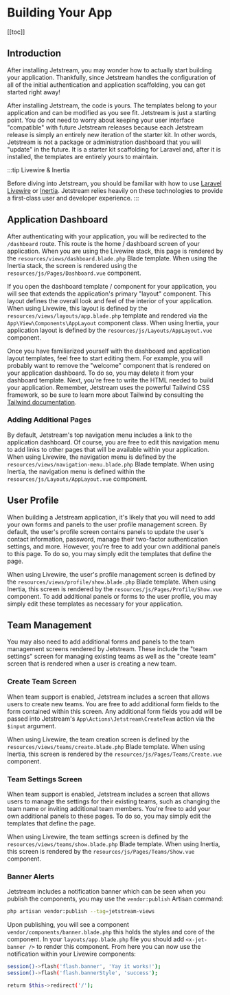 # Building Your App

[[toc]]

## Introduction

After installing Jetstream, you may wonder how to actually start building your application. Thankfully, since Jetstream handles the configuration of all of the initial authentication and application scaffolding, you can get started right away!

After installing Jetstream, the code is yours. The templates belong to your application and can be modified as you see fit. Jetstream is just a starting point. You do not need to worry about keeping your user interface "compatible" with future Jetstream releases because each Jetstream release is simply an entirely new iteration of the starter kit. In other words, Jetstream is not a package or administration dashboard that you will "update" in the future. It is a starter kit scaffolding for Laravel and, after it is installed, the templates are entirely yours to maintain.

:::tip Livewire & Inertia

Before diving into Jetstream, you should be familiar with how to use [Laravel Livewire](https://laravel-livewire.com) or [Inertia](https://inertiajs.com). Jetstream relies heavily on these technologies to provide a first-class user and developer experience.
:::

## Application Dashboard

After authenticating with your application, you will be redirected to the `/dashboard` route. This route is the home / dashboard screen of your application. When you are using the Livewire stack, this page is rendered by the `resources/views/dashboard.blade.php` Blade template. When using the Inertia stack, the screen is rendered using the `resources/js/Pages/Dashboard.vue` component.

If you open the dashboard template / component for your application, you will see that extends the application's primary "layout" component. This layout defines the overall look and feel of the interior of your application. When using Livewire, this layout is defined by the `resources/views/layouts/app.blade.php` template and rendered via the `App\View\Components\AppLayout` component class. When using Inertia, your application layout is defined by the `resources/js/Layouts/AppLayout.vue` component.

Once you have familiarized yourself with the dashboard and application layout templates, feel free to start editing them. For example, you will probably want to remove the "welcome" component that is rendered on your application dashboard. To do so, you may delete it from your dashboard template. Next, you're free to write the HTML needed to build your application. Remember, Jetstream uses the powerful Tailwind CSS framework, so be sure to learn more about Tailwind by consulting the [Tailwind documentation](https://tailwindcss.com/docs).

### Adding Additional Pages

By default, Jetstream's top navigation menu includes a link to the application dashboard. Of course, you are free to edit this navigation menu to add links to other pages that will be available within your application. When using Livewire, the navigation menu is defined by the `resources/views/navigation-menu.blade.php` Blade template. When using Inertia, the navigation menu is defined within the `resources/js/Layouts/AppLayout.vue` component.

## User Profile

When building a Jetstream application, it's likely that you will need to add your own forms and panels to the user profile management screen. By default, the user's profile screen contains panels to update the user's contact information, password, manage their two-factor authentication settings, and more. However, you're free to add your own additional panels to this page. To do so, you may simply edit the templates that define the page.

When using Livewire, the user's profile management screen is defined by the `resources/views/profile/show.blade.php` Blade template. When using Inertia, this screen is rendered by the `resources/js/Pages/Profile/Show.vue` component. To add additional panels or forms to the user profile, you may simply edit these templates as necessary for your application.

## Team Management

You may also need to add additional forms and panels to the team management screens rendered by Jetstream. These include the "team settings" screen for managing existing teams as well as the "create team" screen that is rendered when a user is creating a new team.

### Create Team Screen

When team support is enabled, Jetstream includes a screen that allows users to create new teams. You are free to add additional form fields to the form contained within this screen. Any additional form fields you add will be passed into Jetstream's `App\Actions\Jetstream\CreateTeam` action via the `$input` argument.

When using Livewire, the team creation screen is defined by the `resources/views/teams/create.blade.php` Blade template. When using Inertia, this screen is rendered by the `resources/js/Pages/Teams/Create.vue` component.

### Team Settings Screen

When team support is enabled, Jetstream includes a screen that allows users to manage the settings for their existing teams, such as changing the team name or inviting additional team members. You're free to add your own additional panels to these pages. To do so, you may simply edit the templates that define the page.

When using Livewire, the team settings screen is defined by the `resources/views/teams/show.blade.php` Blade template. When using Inertia, this screen is rendered by the `resources/js/Pages/Teams/Show.vue` component.

### Banner Alerts

Jetstream includes a notification banner which can be seen when you publish the components, you may use the `vendor:publish` Artisan command:

```bash
php artisan vendor:publish --tag=jetstream-views
```

Upon publishing, you will see a component `vendor/components/banner.blade.php` this holds the styles and core of the component. In your `layouts/app.blade.php` file you should add `<x-jet-banner />` to render this component.
From here you can now use the notification within your Livewire components:

```bash
session()->flash('flash.banner', 'Yay it works!');
session()->flash('flash.bannerStyle', 'success');

returm $this->redirect('/');
```
